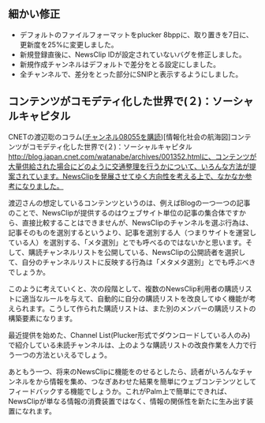 
## 細かい修正

* デフォルトのファイルフォーマットをplucker 8bppに、取り置きを7日に、更新度を25%に変更しました。
* 新規登録直後に、NewsClip IDが設定されていないバグを修正しました。
* 新規作成チャンネルはデフォルトで差分をとる設定にしました。
* 全チャンネルで、差分をとった部分にSNIPと表示するようにしました。

## コンテンツがコモデティ化した世界で(２)：ソーシャルキャピタル

CNETの渡辺聡のコラム([チャンネル08055を購読](newsclip:+08055))[情報化社会の航海図]コンテンツがコモデティ化した世界で(２)：ソーシャルキャピタル http://blog.japan.cnet.com/watanabe/archives/001352.htmlに、コンテンツが大量供給された場合にどのように交通整理を行うかについて、いろんな方法が提案されています。NewsClipを発展させてゆく方向性を考える上で、なかなか参考になりました。



渡辺さんの想定しているコンテンツというのは、例えばBlogの一つ一つの記事のことで、NewsClipが提供するのはウェブサイト単位の記事の集合体ですから、直接比較することはできませんが、NewsClipのチャンネルを選ぶ行為は、記事そのものを選別するというより、記事を選別する人（つまりサイトを運営している人）を選別する、「メタ選別」とでも呼べるのではないかと思います。そして、購読チャンネルリストを公開している、NewsClipの公開読者を選択して、自分のチャンネルリストに反映する行為は「メタメタ選別」とでも呼ぶべきでしょうか。



このように考えていくと、次の段階として、複数のNewsClip利用者の購読リストに適当なルールを与えて、自動的に自分の購読リストを改良してゆく機能が考えられます。こうして作られた購読リストは、また別のメンバーの購読リストの構築要素になります。



最近提供を始めた、Channel List(Plucker形式でダウンロードしている人のみ)で紹介している未読チャンネルは、上のような購読リストの改良作業を人力で行う一つの方法といえるでしょう。



あともう一つ、将来のNewsClipに機能をのせるとしたら、読者がいろんなチャンネルをから情報を集め、つなぎあわせた結果を簡単にウェブコンテンツとしてフィードバックする機能でしょうか。これがPalm上で簡単にできれば、NewsClipが単なる情報の消費装置ではなく、情報の関係性を新たに生み出す装置になれます。



<!--  -->




